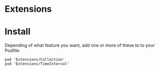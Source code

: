 # Extensions

# Install

Depending of what feature you want, add one or more of these to to your Podfile:

```
pod 'Extensions/Collection'
pod 'Extensions/TimeInterval'
```

